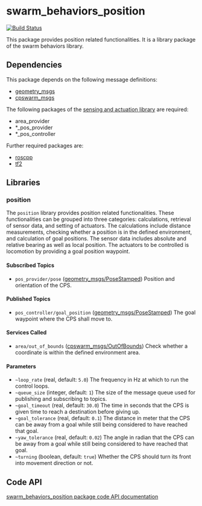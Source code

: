 # swarm_behaviors_position
[![Build Status](http://build.ros.org/buildStatus/icon?job=Ksrc_uX__swarm_behaviors_position__ubuntu_xenial__source)](http://build.ros.org/view/Ksrc_uX/job/Ksrc_uX__swarm_behaviors_position__ubuntu_xenial__source/)

This package provides position related functionalities. It is a library package of the swarm behaviors library.

## Dependencies
This package depends on the following message definitions:
* [geometry_msgs](https://wiki.ros.org/geometry_msgs)
* [cpswarm_msgs](https://cpswarm.github.io/cpswarm_msgs/html/index-msg.html)

The following packages of the [sensing and actuation library](https://github.com/cpswarm/sensing_actuation) are required:
* area_provider
* *_pos_provider
* *_pos_controller

Further required packages are:
* [roscpp](https://wiki.ros.org/roscpp/)
* [tf2](https://wiki.ros.org/tf2/)

## Libraries

### position
The `position` library provides position related functionalities. These functionalities can be grouped into three categories: calculations, retrieval of sensor data, and setting of actuators. The calculations include distance measurements, checking whether a position is in the defined environment, and calculation of goal positions. The sensor data includes absolute and relative bearing as well as local position. The actuators to be controlled is locomotion by providing a goal position waypoint.

#### Subscribed Topics
* `pos_provider/pose` ([geometry_msgs/PoseStamped](https://docs.ros.org/api/geometry_msgs/html/msg/PoseStamped.html))
  Position and orientation of the CPS.

#### Published Topics
* `pos_controller/goal_position` ([geometry_msgs/PoseStamped](https://docs.ros.org/api/geometry_msgs/html/msg/PoseStamped.html))
  The goal waypoint where the CPS shall move to.

#### Services Called
* `area/out_of_bounds` ([cpswarm_msgs/OutOfBounds](https://cpswarm.github.io/cpswarm_msgs/html/srv/OutOfBounds.html))
  Check whether a coordinate is within the defined environment area.

#### Parameters
* `~loop_rate` (real, default: `5.0`)
  The frequency in Hz at which to run the control loops.
* `~queue_size` (integer, default: `1`)
  The size of the message queue used for publishing and subscribing to topics.
* `~goal_timeout` (real, default: `30.0`)
  The time in seconds that the CPS is given time to reach a destination before giving up.
* `~goal_tolerance` (real, default: `0.1`)
  The distance in meter that the CPS can be away from a goal while still being considered to have reached that goal.
* `~yaw_tolerance` (real, default: `0.02`)
  The angle in radian that the CPS can be away from a goal while still being considered to have reached that goal.
* `~turning` (boolean, default: `true`)
  Whether the CPS should turn its front into movement direction or not.

## Code API
[swarm_behaviors_position package code API documentation](https://cpswarm.github.io/swarm_behaviors/lib/swarm_behaviors_position/docs/html/files.html)
